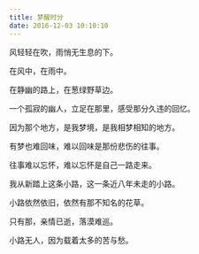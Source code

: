 ```yaml
---
title: 梦醒时分
date: 2016-12-03 10:10:10
---
```




风轻轻在吹，雨悄无生息的下。

在风中，在雨中。

在静幽的路上，在葱绿野草边。

一个孤寂的幽人，立足在那里，感受那分久违的回忆。

因为那个地方，是我梦境，是我相梦相知的地方。

有梦也难回味，难以回味是那份悲伤的往事。

往事难以忘怀，难以忘怀是自己一路走来。

我从新踏上这条小路，这一条近八年未走的小路。

小路依然依旧，依然有那不知名的花草。

只有那，亲情已逝，落漠难巡。

小路无人，因为载着太多的苦与愁。
